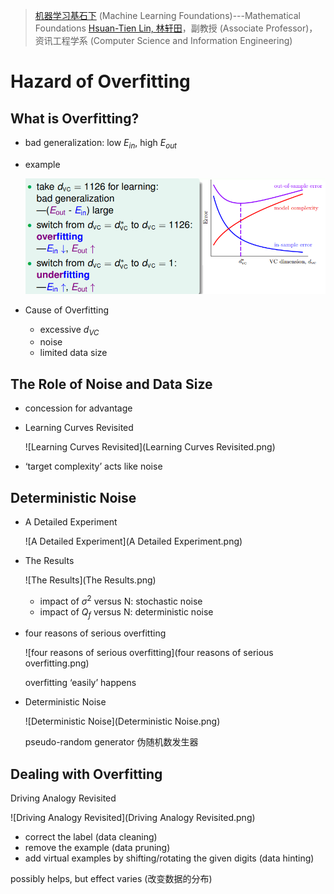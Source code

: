 > [机器学习基石下](https://www.coursera.org/learn/ntumlone-algorithmicfoundations) (Machine Learning Foundations)---Mathematical Foundations
> [Hsuan-Tien Lin, 林轩田](https://www.coursera.org/instructor/htlin)，副教授 (Associate Professor)，资讯工程学系 (Computer Science and Information Engineering)

# Hazard of Overfitting

## What is Overfitting?

- bad generalization: low $E_{in}$, high $E_{out}$ 

- example

  ![拟合例子](拟合例子.png)

- Cause of Overfitting

  - excessive $d_{VC}$ 
  - noise
  - limited data size

## The Role of Noise and Data Size

- concession for advantage

- Learning Curves Revisited

  ![Learning Curves Revisited](Learning Curves Revisited.png)

- ‘target complexity’ acts like noise

## Deterministic Noise

- A Detailed Experiment

  ![A Detailed Experiment](A Detailed Experiment.png)

- The Results

  ![The Results](The Results.png)

  - impact of $σ^2$ versus N: stochastic noise
  - impact of $Q_f$ versus N: deterministic noise

- four reasons of serious overfitting

  ![four reasons of serious overfitting](four reasons of serious overfitting.png)

  overfitting ‘easily’ happens

- Deterministic Noise

  ![Deterministic Noise](Deterministic Noise.png)

  pseudo-random generator 伪随机数发生器

## Dealing with Overfitting

Driving Analogy Revisited

![Driving Analogy Revisited](Driving Analogy Revisited.png)

- correct the label (data cleaning)
- remove the example (data pruning)
- add virtual examples by shifting/rotating the given digits (data hinting)

possibly helps, but effect varies (改变数据的分布)